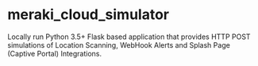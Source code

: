 # meraki_cloud_simulator
Locally run Python 3.5+ Flask based application that provides HTTP POST simulations of Location Scanning, WebHook Alerts and Splash Page (Captive Portal) Integrations.
